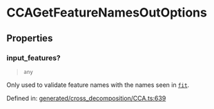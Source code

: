 # CCAGetFeatureNamesOutOptions

## Properties

### input\_features?

> `any`

Only used to validate feature names with the names seen in [`fit`](#sklearn.cross_decomposition.CCA.fit "sklearn.cross_decomposition.CCA.fit").

Defined in:  [generated/cross\_decomposition/CCA.ts:639](https://github.com/transitive-bullshit/scikit-learn-ts/blob/b59c1ff/packages/sklearn/src/generated/cross_decomposition/CCA.ts#L639)
